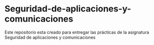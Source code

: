 # Seguridad-de-aplicaciones-y-comunicaciones
Este repositorio esta creado para entregar las prácticas de la asignatura Seguridad de aplicaciones y comunicaciones

